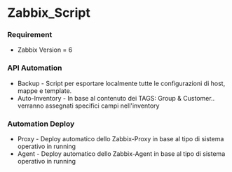 # Zabbix_Script

### Requirement
* Zabbix Version = 6

### API Automation 

* Backup - Script per esportare localmente tutte le configurazioni di host, mappe e template.
* Auto-Inventory - In base al contenuto dei TAGS: Group & Customer.. verranno assegnati specifici campi nell'inventory

### Automation Deploy

* Proxy - Deploy automatico dello Zabbix-Proxy in base al tipo di sistema operativo in running
* Agent - Deploy automatico dello Zabbix-Agent in base al tipo di sistema operativo in running